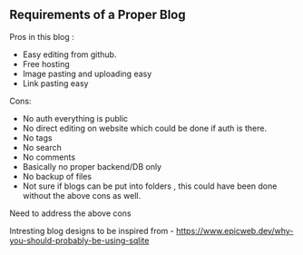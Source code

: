 ## Requirements of a Proper Blog

Pros in this blog :
- Easy editing from github.
- Free hosting
- Image pasting and uploading easy
- Link pasting easy
  
Cons:
- No auth everything is public
- No direct editing on website which could be done if auth is there.
- No tags
- No search
- No comments
- Basically no proper backend/DB only
- No backup of files
- Not sure if blogs can be put into folders , this could have been done without the above cons as well.

Need to address the above cons 

Intresting blog designs to be inspired from - 
https://www.epicweb.dev/why-you-should-probably-be-using-sqlite

